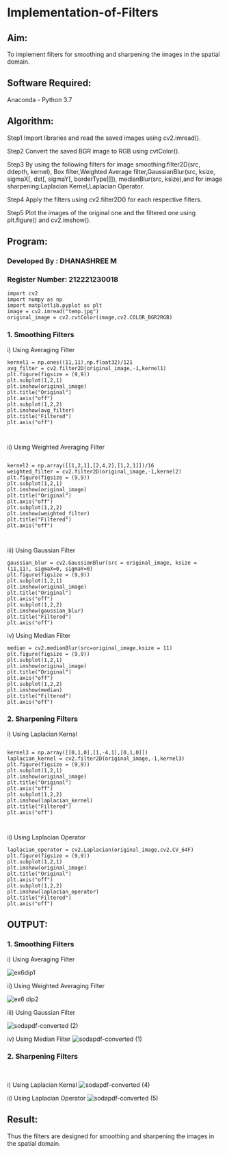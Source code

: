# Implementation-of-Filters
## Aim:
To implement filters for smoothing and sharpening the images in the spatial domain.

## Software Required:
Anaconda - Python 3.7

## Algorithm:
Step1
Import libraries and read the saved images using cv2.imread().

Step2
Convert the saved BGR image to RGB using cvtColor().

Step3
By using the following filters for image smoothing:filter2D(src, ddepth, kernel), Box filter,Weighted Average filter,GaussianBlur(src, ksize, sigmaX[, dst[, sigmaY[, borderType]]]), medianBlur(src, ksize),and for image sharpening:Laplacian Kernel,Laplacian Operator.

Step4
Apply the filters using cv2.filter2D() for each respective filters.

Step5
Plot the images of the original one and the filtered one using plt.figure() and cv2.imshow().

## Program:
### Developed By   : DHANASHREE M
### Register Number: 212221230018
```
import cv2
import numpy as np
import matplotlib.pyplot as plt
image = cv2.imread("temp.jpg")
original_image = cv2.cvtColor(image,cv2.COLOR_BGR2RGB)
```

### 1. Smoothing Filters

i) Using Averaging Filter

```
kernel1 = np.ones((11,11),np.float32)/121
avg_filter = cv2.filter2D(original_image,-1,kernel1)
plt.figure(figsize = (9,9))
plt.subplot(1,2,1)
plt.imshow(original_image)
plt.title("Original")
plt.axis("off")
plt.subplot(1,2,2)
plt.imshow(avg_filter)
plt.title("Filtered")
plt.axis("off")



```
ii) Using Weighted Averaging Filter
```

kernel2 = np.array([[1,2,1],[2,4,2],[1,2,1]])/16
weighted_filter = cv2.filter2D(original_image,-1,kernel2)
plt.figure(figsize = (9,9))
plt.subplot(1,2,1)
plt.imshow(original_image)
plt.title("Original")
plt.axis("off")
plt.subplot(1,2,2)
plt.imshow(weighted_filter)
plt.title("Filtered")
plt.axis("off")



```
iii) Using Gaussian Filter
```
gaussian_blur = cv2.GaussianBlur(src = original_image, ksize = (11,11), sigmaX=0, sigmaY=0)
plt.figure(figsize = (9,9))
plt.subplot(1,2,1)
plt.imshow(original_image)
plt.title("Original")
plt.axis("off")
plt.subplot(1,2,2)
plt.imshow(gaussian_blur)
plt.title("Filtered")
plt.axis("off")

```

iv) Using Median Filter
```
median = cv2.medianBlur(src=original_image,ksize = 11)
plt.figure(figsize = (9,9))
plt.subplot(1,2,1)
plt.imshow(original_image)
plt.title("Original")
plt.axis("off")
plt.subplot(1,2,2)
plt.imshow(median)
plt.title("Filtered")
plt.axis("off")

```

### 2. Sharpening Filters
i) Using Laplacian Kernal
```

kernel3 = np.array([[0,1,0],[1,-4,1],[0,1,0]])
laplacian_kernel = cv2.filter2D(original_image,-1,kernel3)
plt.figure(figsize = (9,9))
plt.subplot(1,2,1)
plt.imshow(original_image)
plt.title("Original")
plt.axis("off")
plt.subplot(1,2,2)
plt.imshow(laplacian_kernel)
plt.title("Filtered")
plt.axis("off")



```
ii) Using Laplacian Operator
```
laplacian_operator = cv2.Laplacian(original_image,cv2.CV_64F)
plt.figure(figsize = (9,9))
plt.subplot(1,2,1)
plt.imshow(original_image)
plt.title("Original")
plt.axis("off")
plt.subplot(1,2,2)
plt.imshow(laplacian_operator)
plt.title("Filtered")
plt.axis("off")

```

## OUTPUT:
### 1. Smoothing Filters
i) Using Averaging Filter

![ex6dip1](https://user-images.githubusercontent.com/94165415/232837167-d8862c39-66c9-42d3-ab4a-372f898f2ffd.png)

ii) Using Weighted Averaging Filter

![ex6 dip2](https://user-images.githubusercontent.com/94165415/232837703-beb5c8bd-d11a-45ef-ad0d-d40b93754ce0.png)


iii) Using Gaussian Filter

![sodapdf-converted (2)](https://user-images.githubusercontent.com/94165415/232838955-854a6c10-d655-44d2-85d1-2049a40318ea.jpg)


iv) Using Median Filter
![sodapdf-converted (1)](https://user-images.githubusercontent.com/94165415/232838837-57483100-5dc1-4a98-b886-8012f28f8281.jpg)


### 2. Sharpening Filters
</br>

i) Using Laplacian Kernal
![sodapdf-converted (4)](https://user-images.githubusercontent.com/94165415/232839663-2df3553b-ab05-4ada-9bea-f37f2e042bc0.jpg)


ii) Using Laplacian Operator
![sodapdf-converted (5)](https://user-images.githubusercontent.com/94165415/232839732-14a0312f-d3c5-47c9-abd2-a9af848da288.jpg)


## Result:
Thus the filters are designed for smoothing and sharpening the images in the spatial domain.
